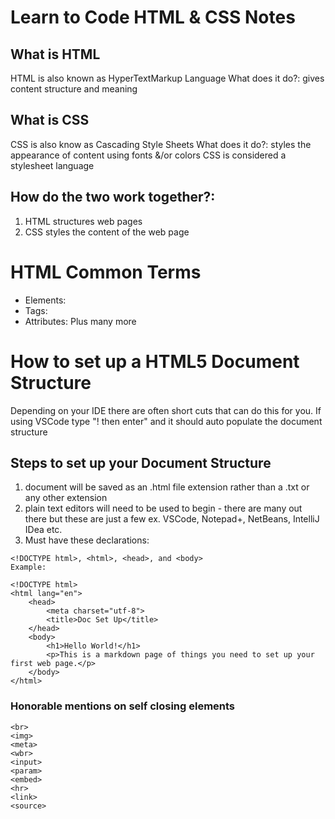 # Learn to Code HTML & CSS Notes
## What is HTML 
HTML is also known as HyperTextMarkup Language
What does it do?: gives content structure and meaning 
## What is CSS
CSS is also know as Cascading Style Sheets
What does it do?: styles the appearance of content using fonts &/or colors
CSS is considered a stylesheet language

## How do the two work together?: 
1. HTML structures web pages 
2. CSS styles the content of the web page

# HTML Common Terms
* Elements: 
* Tags: 
* Attributes: 
Plus many more 

# How to set up a HTML5 Document Structure 
Depending on your IDE there are often short cuts that can do this for you. If using VSCode type "! then enter" and it should auto populate the document structure

## Steps to set up your Document Structure
1. document will be saved as an .html file extension rather than a .txt or any other extension 
2. plain text editors will need to be used to begin - there are many out there but these are just a few ex. VSCode, Notepad+, NetBeans, IntelliJ IDea etc. 
3. Must have these declarations: 
```
<!DOCTYPE html>, <html>, <head>, and <body>
Example: 
```
```
<!DOCTYPE html>
<html lang="en">
    <head>
        <meta charset="utf-8">
        <title>Doc Set Up</title>
    </head>
    <body>
        <h1>Hello World!</h1>
        <p>This is a markdown page of things you need to set up your first web page.</p>
    </body>
</html>
```
### Honorable mentions on self closing elements
```
<br> 
<img>
<meta>
<wbr>
<input>
<param>
<embed>
<hr>
<link>
<source>
```